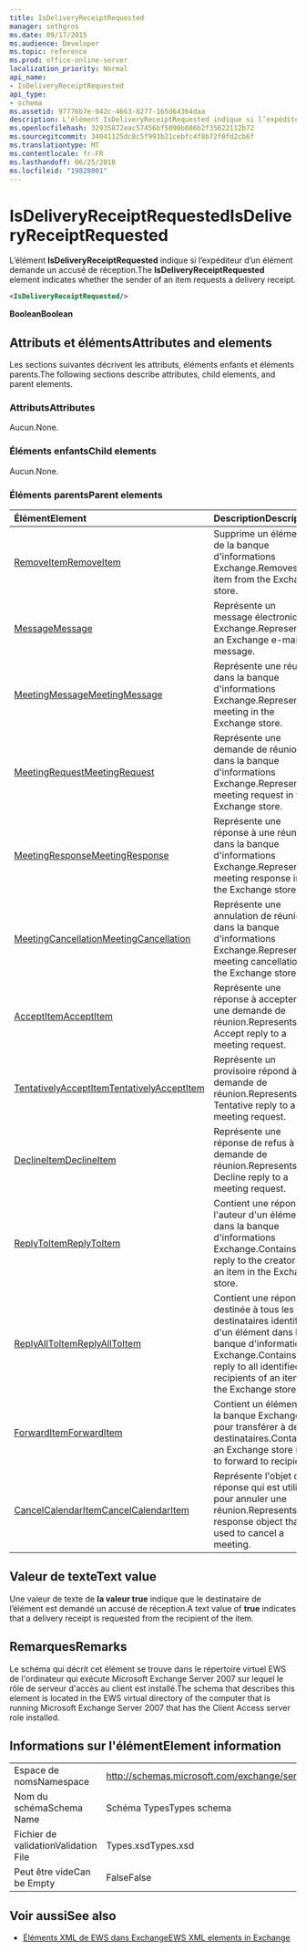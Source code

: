 ```yaml
---
title: IsDeliveryReceiptRequested
manager: sethgros
ms.date: 09/17/2015
ms.audience: Developer
ms.topic: reference
ms.prod: office-online-server
localization_priority: Normal
api_name:
- IsDeliveryReceiptRequested
api_type:
- schema
ms.assetid: 97776b7e-942c-4663-8277-165d64364daa
description: L’élément IsDeliveryReceiptRequested indique si l’expéditeur d’un élément demande un accusé de réception.
ms.openlocfilehash: 32935872eac57456bf5090b886b2f35622112b72
ms.sourcegitcommit: 34041125dc8c5f993b21cebfc4f8b72f0fd2cb6f
ms.translationtype: MT
ms.contentlocale: fr-FR
ms.lasthandoff: 06/25/2018
ms.locfileid: "19828001"
---
```

# <a name="isdeliveryreceiptrequested"></a><span data-ttu-id="63543-103">IsDeliveryReceiptRequested</span><span class="sxs-lookup"><span data-stu-id="63543-103">IsDeliveryReceiptRequested</span></span>

<span data-ttu-id="63543-104">L’élément **IsDeliveryReceiptRequested** indique si l’expéditeur d’un élément demande un accusé de réception.</span><span class="sxs-lookup"><span data-stu-id="63543-104">The **IsDeliveryReceiptRequested** element indicates whether the sender of an item requests a delivery receipt.</span></span> 
  
```xml
<IsDeliveryReceiptRequested/>
```

 <span data-ttu-id="63543-105">**Boolean**</span><span class="sxs-lookup"><span data-stu-id="63543-105">**Boolean**</span></span>
## <a name="attributes-and-elements"></a><span data-ttu-id="63543-106">Attributs et éléments</span><span class="sxs-lookup"><span data-stu-id="63543-106">Attributes and elements</span></span>

<span data-ttu-id="63543-107">Les sections suivantes décrivent les attributs, éléments enfants et éléments parents.</span><span class="sxs-lookup"><span data-stu-id="63543-107">The following sections describe attributes, child elements, and parent elements.</span></span>
  
### <a name="attributes"></a><span data-ttu-id="63543-108">Attributs</span><span class="sxs-lookup"><span data-stu-id="63543-108">Attributes</span></span>

<span data-ttu-id="63543-109">Aucun.</span><span class="sxs-lookup"><span data-stu-id="63543-109">None.</span></span>
  
### <a name="child-elements"></a><span data-ttu-id="63543-110">Éléments enfants</span><span class="sxs-lookup"><span data-stu-id="63543-110">Child elements</span></span>

<span data-ttu-id="63543-111">Aucun.</span><span class="sxs-lookup"><span data-stu-id="63543-111">None.</span></span>
  
### <a name="parent-elements"></a><span data-ttu-id="63543-112">Éléments parents</span><span class="sxs-lookup"><span data-stu-id="63543-112">Parent elements</span></span>

|<span data-ttu-id="63543-113">**Élément**</span><span class="sxs-lookup"><span data-stu-id="63543-113">**Element**</span></span>|<span data-ttu-id="63543-114">**Description**</span><span class="sxs-lookup"><span data-stu-id="63543-114">**Description**</span></span>|
|:-----|:-----|
|[<span data-ttu-id="63543-115">RemoveItem</span><span class="sxs-lookup"><span data-stu-id="63543-115">RemoveItem</span></span>](removeitem.md) <br/> |<span data-ttu-id="63543-116">Supprime un élément de la banque d'informations Exchange.</span><span class="sxs-lookup"><span data-stu-id="63543-116">Removes an item from the Exchange store.</span></span>  <br/> |
|[<span data-ttu-id="63543-117">Message</span><span class="sxs-lookup"><span data-stu-id="63543-117">Message</span></span>](message-ex15websvcsotherref.md) <br/> |<span data-ttu-id="63543-118">Représente un message électronique Exchange.</span><span class="sxs-lookup"><span data-stu-id="63543-118">Represents an Exchange e-mail message.</span></span>  <br/> |
|[<span data-ttu-id="63543-119">MeetingMessage</span><span class="sxs-lookup"><span data-stu-id="63543-119">MeetingMessage</span></span>](meetingmessage.md) <br/> |<span data-ttu-id="63543-120">Représente une réunion dans la banque d'informations Exchange.</span><span class="sxs-lookup"><span data-stu-id="63543-120">Represents a meeting in the Exchange store.</span></span>  <br/> |
|[<span data-ttu-id="63543-121">MeetingRequest</span><span class="sxs-lookup"><span data-stu-id="63543-121">MeetingRequest</span></span>](meetingrequest.md) <br/> |<span data-ttu-id="63543-122">Représente une demande de réunion dans la banque d'informations Exchange.</span><span class="sxs-lookup"><span data-stu-id="63543-122">Represents a meeting request in the Exchange store.</span></span>  <br/> |
|[<span data-ttu-id="63543-123">MeetingResponse</span><span class="sxs-lookup"><span data-stu-id="63543-123">MeetingResponse</span></span>](meetingresponse.md) <br/> |<span data-ttu-id="63543-124">Représente une réponse à une réunion dans la banque d'informations Exchange.</span><span class="sxs-lookup"><span data-stu-id="63543-124">Represents a meeting response in the Exchange store.</span></span>  <br/> |
|[<span data-ttu-id="63543-125">MeetingCancellation</span><span class="sxs-lookup"><span data-stu-id="63543-125">MeetingCancellation</span></span>](meetingcancellation.md) <br/> |<span data-ttu-id="63543-126">Représente une annulation de réunion dans la banque d'informations Exchange.</span><span class="sxs-lookup"><span data-stu-id="63543-126">Represents a meeting cancellation in the Exchange store.</span></span>  <br/> |
|[<span data-ttu-id="63543-127">AcceptItem</span><span class="sxs-lookup"><span data-stu-id="63543-127">AcceptItem</span></span>](acceptitem.md) <br/> |<span data-ttu-id="63543-128">Représente une réponse à accepter à une demande de réunion.</span><span class="sxs-lookup"><span data-stu-id="63543-128">Represents an Accept reply to a meeting request.</span></span>  <br/> |
|[<span data-ttu-id="63543-129">TentativelyAcceptItem</span><span class="sxs-lookup"><span data-stu-id="63543-129">TentativelyAcceptItem</span></span>](tentativelyacceptitem.md) <br/> |<span data-ttu-id="63543-130">Représente un provisoire répond à une demande de réunion.</span><span class="sxs-lookup"><span data-stu-id="63543-130">Represents a Tentative reply to a meeting request.</span></span>  <br/> |
|[<span data-ttu-id="63543-131">DeclineItem</span><span class="sxs-lookup"><span data-stu-id="63543-131">DeclineItem</span></span>](declineitem.md) <br/> |<span data-ttu-id="63543-132">Représente une réponse de refus à une demande de réunion.</span><span class="sxs-lookup"><span data-stu-id="63543-132">Represents a Decline reply to a meeting request.</span></span>  <br/> |
|[<span data-ttu-id="63543-133">ReplyToItem</span><span class="sxs-lookup"><span data-stu-id="63543-133">ReplyToItem</span></span>](replytoitem.md) <br/> |<span data-ttu-id="63543-134">Contient une réponse à l'auteur d'un élément dans la banque d'informations Exchange.</span><span class="sxs-lookup"><span data-stu-id="63543-134">Contains a reply to the creator of an item in the Exchange store.</span></span>  <br/> |
|[<span data-ttu-id="63543-135">ReplyAllToItem</span><span class="sxs-lookup"><span data-stu-id="63543-135">ReplyAllToItem</span></span>](replyalltoitem.md) <br/> |<span data-ttu-id="63543-136">Contient une réponse destinée à tous les destinataires identifiés d'un élément dans la banque d'informations Exchange.</span><span class="sxs-lookup"><span data-stu-id="63543-136">Contains a reply to all identified recipients of an item in the Exchange store.</span></span>  <br/> |
|[<span data-ttu-id="63543-137">ForwardItem</span><span class="sxs-lookup"><span data-stu-id="63543-137">ForwardItem</span></span>](forwarditem.md) <br/> |<span data-ttu-id="63543-138">Contient un élément de la banque Exchange pour transférer à des destinataires.</span><span class="sxs-lookup"><span data-stu-id="63543-138">Contains an Exchange store item to forward to recipients.</span></span>  <br/> |
|[<span data-ttu-id="63543-139">CancelCalendarItem</span><span class="sxs-lookup"><span data-stu-id="63543-139">CancelCalendarItem</span></span>](cancelcalendaritem.md) <br/> |<span data-ttu-id="63543-140">Représente l'objet de réponse qui est utilisé pour annuler une réunion.</span><span class="sxs-lookup"><span data-stu-id="63543-140">Represents the response object that is used to cancel a meeting.</span></span>  <br/> |
   
## <a name="text-value"></a><span data-ttu-id="63543-141">Valeur de texte</span><span class="sxs-lookup"><span data-stu-id="63543-141">Text value</span></span>

<span data-ttu-id="63543-142">Une valeur de texte de **la valeur true** indique que le destinataire de l’élément est demandé un accusé de réception.</span><span class="sxs-lookup"><span data-stu-id="63543-142">A text value of **true** indicates that a delivery receipt is requested from the recipient of the item.</span></span> 
  
## <a name="remarks"></a><span data-ttu-id="63543-143">Remarques</span><span class="sxs-lookup"><span data-stu-id="63543-143">Remarks</span></span>

<span data-ttu-id="63543-144">Le schéma qui décrit cet élément se trouve dans le répertoire virtuel EWS de l'ordinateur qui exécute Microsoft Exchange Server 2007 sur lequel le rôle de serveur d'accès au client est installé.</span><span class="sxs-lookup"><span data-stu-id="63543-144">The schema that describes this element is located in the EWS virtual directory of the computer that is running Microsoft Exchange Server 2007 that has the Client Access server role installed.</span></span>
  
## <a name="element-information"></a><span data-ttu-id="63543-145">Informations sur l'élément</span><span class="sxs-lookup"><span data-stu-id="63543-145">Element information</span></span>

|||
|:-----|:-----|
|<span data-ttu-id="63543-146">Espace de noms</span><span class="sxs-lookup"><span data-stu-id="63543-146">Namespace</span></span>  <br/> |http://schemas.microsoft.com/exchange/services/2006/types  <br/> |
|<span data-ttu-id="63543-147">Nom du schéma</span><span class="sxs-lookup"><span data-stu-id="63543-147">Schema Name</span></span>  <br/> |<span data-ttu-id="63543-148">Schéma Types</span><span class="sxs-lookup"><span data-stu-id="63543-148">Types schema</span></span>  <br/> |
|<span data-ttu-id="63543-149">Fichier de validation</span><span class="sxs-lookup"><span data-stu-id="63543-149">Validation File</span></span>  <br/> |<span data-ttu-id="63543-150">Types.xsd</span><span class="sxs-lookup"><span data-stu-id="63543-150">Types.xsd</span></span>  <br/> |
|<span data-ttu-id="63543-151">Peut être vide</span><span class="sxs-lookup"><span data-stu-id="63543-151">Can be Empty</span></span>  <br/> |<span data-ttu-id="63543-152">False</span><span class="sxs-lookup"><span data-stu-id="63543-152">False</span></span>  <br/> |
   
## <a name="see-also"></a><span data-ttu-id="63543-153">Voir aussi</span><span class="sxs-lookup"><span data-stu-id="63543-153">See also</span></span>



- [<span data-ttu-id="63543-154">Éléments XML de EWS dans Exchange</span><span class="sxs-lookup"><span data-stu-id="63543-154">EWS XML elements in Exchange</span></span>](ews-xml-elements-in-exchange.md)

